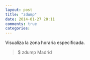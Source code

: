 ```yaml
---
layout: post
title: "zdump"
date: 2014-01-27 20:11
comments: true
categories: 
---
```

Visualiza la zona horaria especificada.

>$ zdump Madrid

